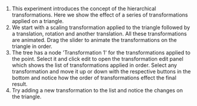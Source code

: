 1. This experiment introduces the concept of the hierarchical transformations. Here we show the effect of a series of transformations applied on a triangle.  
2. We start with a scaling transformation applied to the triangle followed by a translation, rotation and another translation. All these transformations are animated. Drag the slider to animate the transformations on the triangle in order.   
3. The tree has a node 'Transformation 1' for the transformations applied to the point. Select it and click edit to open the transformation edit panel which shows the list of transformations applied in order. Select any transformation and move it up or down with the respective buttons in the bottom and notice how the order of transformations effect the final result.  
4. Try adding a new transformation to the list and notice the changes on the triangle.  
